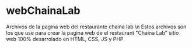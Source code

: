 # webChainaLab
Archivos de la pagina web del restaurante chaina lab \n
Estos archivos son los que use para crear la pagina web de el restaurant "Chaina Lab" sitio web 100% desarrolado en HTML, CSS, JS y PHP
